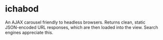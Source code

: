 # ichabod
An AJAX carousel friendly to headless browsers. Returns clean, static JSON-encoded URL responses, which are then loaded into the view. Search engines appreciate this.
